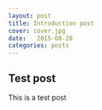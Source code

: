 ```yaml
---
layout: post
title: Introduction post    
cover: cover.jpg
date:   2015-08-28
categories: posts
---
```


## Test post

This is a test post

